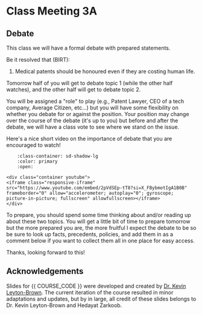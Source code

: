 # Class Meeting 3A

## Debate

This class we will have a formal debate with prepared statements.

<!-- The two topics that we will debate on this class will be: -->

Be it resolved that (BIRT):

1. Medical patents should be honoured even if they are costing human life.

<!-- 2. Companies that build AI models should be exempt from infringing IP rights -->

Tomorrow half of you will get to debate topic 1 (while the other half watches), and the other half will get to debate topic 2. 

You will be assigned a "role" to play (e.g., Patent Lawyer, CEO of a tech company, Average Citizen, etc...) but you will have some flexibility on whether you debate for or against the position. Your position may change over the course of the debate (it's up to you) but before and after the debate, we will have a class vote to see where we stand on the issue.

Here's a nice short video on the importance of debate that you are encouraged to watch!

```{dropdown} 1. Importance of Debate in Society
    :class-container: sd-shadow-lg
    :color: primary
    :open:

<div class="container youtube">
<iframe class="responsive-iframe" src="https://www.youtube.com/embed/2pVdSEp-tT8?si=X_FBybmotIgA1B0B" frameborder="0" allow="accelerometer; autoplay="0"; gyroscope; picture-in-picture; fullscreen" allowfullscreen></iframe>
</div>
```

To prepare, you should spend some time thinking about and/or reading up about these two topics. You will get a little bit of time to prepare tomorrow but the more prepared you are, the more fruitful I expect the debate to be so be sure to look up facts, precedents, policies, and add them in as a comment below if you want to collect them all in one place for easy access.

Thanks, looking forward to this!



<!-- 
## Class slides

Below are the slides from today's class embedded.
Feel free to download them to keep them locally, or leave them archived here and just bookmark them.
We will leave the website open even after the course is over for a reasonable number of years.

<div>
<iframe src="../../2024_S2_Class3B.pdf" width="100%" height="600px" frameBorder="0"> </iframe>
</div>

[Download the Slides from today](https://github.com/ubc-cs/cpsc430/raw/main/files/2024_S2_Class3B.pdf)

## Important links for today:
 -->


## Acknowledgements

Slides for {{ COURSE_CODE }} were developed and created by [Dr. Kevin Leyton-Brown](https://www.cs.ubc.ca/~kevinlb/). The current iteration of the course resulted in minor adaptations and updates, but by in large, all credit of these slides belongs to Dr. Kevin Leyton-Brown and Hedayat Zarkoob.